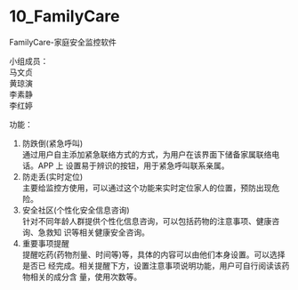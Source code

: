 # 10_FamilyCare
FamilyCare-家庭安全监控软件

小组成员：</br>
马文贞 </br>
黄琼演 </br>
李素静 </br>
李红婷 </br>

功能：
1. 防跌倒(紧急呼叫)</br>
通过用户自主添加紧急联络方式的方式，为用户在该界面下储备家属联络电话。APP 上 设置易于辨识的按钮，用于紧急呼叫联系亲属。</br>
2. 防走丢(实时定位)</br>
主要给监控方使用，可以通过这个功能来实时定位家人的位置，预防出现危险。</br>
3. 安全社区(个性化安全信息咨询)</br>
针对不同年龄人群提供个性化信息咨询，可以包括药物的注意事项、健康咨询、急救知 识等相关健康安全咨询。</br>
4. 重要事项提醒</br>
提醒吃药(药物剂量、时间等)等，具体的内容可以由他们本身设置。可以选择是否已 经完成。相关提醒下方，设置注意事项说明功能，用户可自行阅读该药物相关的成分含 量，使用次数等。</br>
